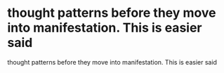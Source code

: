 # thought patterns before they move into manifestation. This is easier said

thought patterns before they move into manifestation. This is easier said